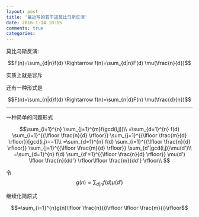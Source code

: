 ```yaml
---
layout: post
title: '最近写的若干道莫比乌斯反演'
date: 2016-1-14 10:15
comments: true
categories: 
---
```

<script type="text/javascript" src="http://cdn.mathjax.org/mathjax/latest/MathJax.js?config=default"></script>
莫比乌斯反演:

$$F(n)=\sum_{d|n}f(d) \Rightarrow f(n)=\sum_{d|n}F(d) \mu(\frac{n}{d})$$

实质上就是容斥

还有一种形式是

$$F(n)=\sum_{n|d}f(d) \Rightarrow f(n)=\sum_{n|d}F(n) \mu(\frac{d}{n})$$


---


一种简单的问题形式

$$\sum_{i=1}^{n} \sum_{j=1}^{m}f(gcd(i,j))\\
=\sum_{d=1}^{n} f(d) \sum_{i=1}^{{\lfloor \frac{n}{d} \rfloor}} \sum_{j=1}^{{\lfloor \frac{m}{d} \rfloor}}[gcd(i,j)==1]\\
=\sum_{d=1}^{n} f(d) \sum_{i=1}^{{\lfloor \frac{n}{d} \rfloor}} \sum_{j=1}^{{\lfloor \frac{m}{d} \rfloor}} \sum_{d'|gcd(i,j)}\mu(d')\\
=\sum_{d=1}^{n} f(d) \sum_{d'=1}^{{\lfloor \frac{n}{d} \rfloor}} \mu(d') \lfloor \frac{n}{dd'} \rfloor\lfloor \frac{m}{dd'} \rfloor\\
$$

令$$g(n)=\sum_{d|n}f(d)\mu(d')$$

继续化简原式

$$=\sum_{i=1}^{n}g(n)\lfloor \frac{n}{i}\rfloor \lfloor \frac{m}{i}\rfloor$$
